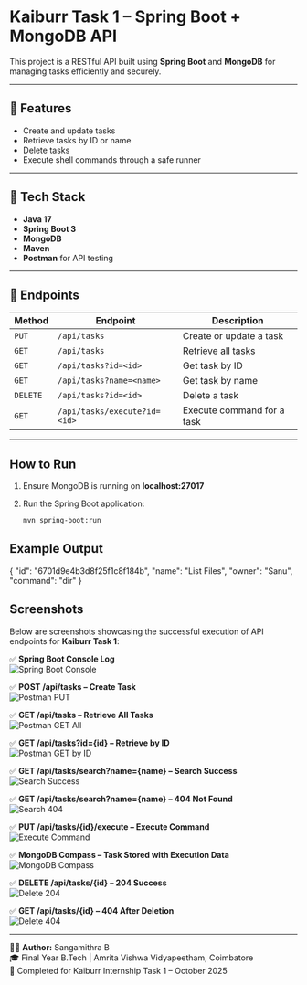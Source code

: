 # Kaiburr Task 1 – Spring Boot + MongoDB API

This project is a RESTful API built using **Spring Boot** and **MongoDB** for managing tasks efficiently and securely.

---

## 🚀 Features
- Create and update tasks  
- Retrieve tasks by ID or name  
- Delete tasks  
- Execute shell commands through a safe runner  

---

## 🧩 Tech Stack
- **Java 17**  
- **Spring Boot 3**  
- **MongoDB**  
- **Maven**  
- **Postman** for API testing  

---

## 📡 Endpoints

| Method | Endpoint | Description |
|---------|-----------|-------------|
| `PUT` | `/api/tasks` | Create or update a task |
| `GET` | `/api/tasks` | Retrieve all tasks |
| `GET` | `/api/tasks?id=<id>` | Get task by ID |
| `GET` | `/api/tasks?name=<name>` | Get task by name |
| `DELETE` | `/api/tasks?id=<id>` | Delete a task |
| `GET` | `/api/tasks/execute?id=<id>` | Execute command for a task |

---

##  How to Run

1. Ensure MongoDB is running on **localhost:27017**  
2. Run the Spring Boot application:

   ```bash
   mvn spring-boot:run
## Example Output
{
  "id": "6701d9e4b3d8f25f1c8f184b",
  "name": "List Files",
  "owner": "Sanu",
  "command": "dir"
}

## Screenshots

Below are screenshots showcasing the successful execution of API endpoints for **Kaiburr Task 1**:

✅ **Spring Boot Console Log**  
![Spring Boot Console](screenshots/1-vscode-terminal.png)

✅ **POST /api/tasks – Create Task**  
![Postman PUT](screenshots/2-put-task.png)

✅ **GET /api/tasks – Retrieve All Tasks**  
![Postman GET All](screenshots/3-get-all.png)

✅ **GET /api/tasks?id={id} – Retrieve by ID**  
![Postman GET by ID](screenshots/4-get-by-id.png)

✅ **GET /api/tasks/search?name={name} – Search Success**  
![Search Success](screenshots/5-search-success.png)

✅ **GET /api/tasks/search?name={name} – 404 Not Found**  
![Search 404](screenshots/6-search-404.png)

✅ **PUT /api/tasks/{id}/execute – Execute Command**  
![Execute Command](screenshots/7-execute.png)

✅ **MongoDB Compass – Task Stored with Execution Data**  
![MongoDB Compass](screenshots/8-compass.png)

✅ **DELETE /api/tasks/{id} – 204 Success**  
![Delete 204](screenshots/9-delete-204.png)

✅ **GET /api/tasks/{id} – 404 After Deletion**  
![Delete 404](screenshots/10-delete-404.png)

---

🧑‍💻 **Author:** Sangamithra B  
🎓 Final Year B.Tech | Amrita Vishwa Vidyapeetham, Coimbatore  
📅 Completed for Kaiburr Internship Task 1 – October 2025
